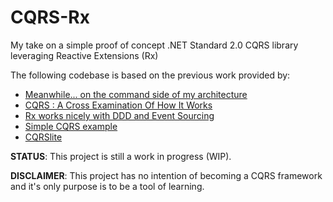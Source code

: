 # CQRS-Rx

My take on a simple proof of concept .NET Standard 2.0 CQRS library leveraging Reactive Extensions (Rx)

The following codebase is based on the previous work provided by:

- [Meanwhile... on the command side of my architecture](https://cuttingedge.it/blogs/steven/pivot/entry.php?id=91)
- [CQRS : A Cross Examination Of How It Works](https://www.codeproject.com/articles/991648/cqrs-a-cross-examination-of-how-it-works)
- [Rx works nicely with DDD and Event Sourcing](https://abdullin.com/post/rx-works-nicely-with-ddd-and-event-sourcing/)
- [Simple CQRS example](https://github.com/gregoryyoung/m-r)
- [CQRSlite](https://github.com/gautema/CQRSlite)

__STATUS__: This project is still a work in progress (WIP).

__DISCLAIMER__: This project has no intention of becoming a CQRS framework and it's only purpose is to be a tool of learning.
